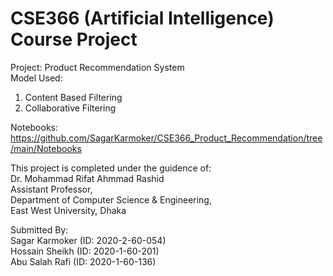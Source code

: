# CSE366 (Artificial Intelligence) Course Project 
Project: Product Recommendation System <br />
Model Used:<br />
1. Content Based Filtering
2. Collaborative Filtering 

Notebooks: https://github.com/SagarKarmoker/CSE366_Product_Recommendation/tree/main/Notebooks

This project is completed under the guidence of: <br />
Dr. Mohammad Rifat Ahmmad Rashid<br />
Assistant Professor,<br />
Department of Computer Science & Engineering,<br />
East West University, Dhaka


Submitted By:<br />
Sagar Karmoker (ID: 2020-2-60-054)<br />
Hossain Sheikh (ID: 2020-1-60-201)<br />
Abu Salah Rafi (ID: 2020-1-60-136)
